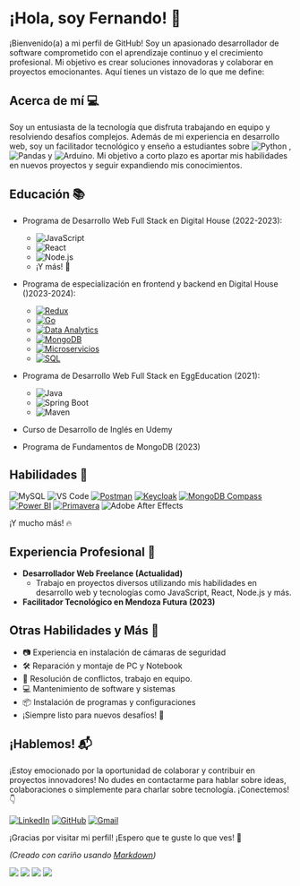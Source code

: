# ¡Hola, soy Fernando! 👋

¡Bienvenido(a) a mi perfil de GitHub! Soy un apasionado desarrollador de software comprometido con el aprendizaje continuo y el crecimiento profesional. Mi objetivo es crear soluciones innovadoras y colaborar en proyectos emocionantes. Aquí tienes un vistazo de lo que me define:

## Acerca de mí 💻

Soy un entusiasta de la tecnología que disfruta trabajando en equipo y resolviendo desafíos complejos. Además de mi experiencia en desarrollo web, soy un facilitador tecnológico y enseño a estudiantes sobre ![Python](https://img.shields.io/badge/-Python-blue) , ![Pandas](https://img.shields.io/badge/-Pandas-lightgrey) y ![Arduino](https://img.shields.io/badge/-Arduino-lightgrey). Mi objetivo a corto plazo es aportar mis habilidades en nuevos proyectos y seguir expandiendo mis conocimientos.

## Educación 📚

- Programa de Desarrollo Web Full Stack en Digital House (2022-2023):
  
  - ![JavaScript](https://img.shields.io/badge/-JavaScript-yellow)
  - ![React](https://img.shields.io/badge/-React-blue)
  - ![Node.js](https://img.shields.io/badge/-Node.js-green)
  - ¡Y más! 🚀

- Programa de especialización en frontend y backend en Digital House ()2023-2024):
  
  - [![Redux](https://img.shields.io/badge/-Redux-purple?logo=redux)](https://redux.js.org/)
  - [![Go](https://img.shields.io/badge/-Go-black?logo=go)](https://golang.org/)
  - [![Data Analytics](https://img.shields.io/badge/-Data%20Analytics-grey?logo=dataanalytics)](https://en.wikipedia.org/wiki/Data_analysis)
  - [![MongoDB](https://img.shields.io/badge/-MongoDB-black?logo=mongodb)](https://www.mongodb.com/)
  - [![Microservicios](https://img.shields.io/badge/-Microservicios-blue)](https://en.wikipedia.org/wiki/Microservices)
  - [![SQL](https://img.shields.io/badge/-SQL-white?logo=mysql)](https://en.wikipedia.org/wiki/SQL)
    
- Programa de Desarrollo Web Full Stack en EggEducation (2021):
  
  - ![Java](https://img.shields.io/badge/-Java-orange)
  - ![Spring Boot](https://img.shields.io/badge/-Spring%20Boot-brightgreen)
  - ![Maven](https://img.shields.io/badge/-Maven-red)
    
- Curso de Desarrollo de Inglés en Udemy
- Programa de Fundamentos de MongoDB (2023)

## Habilidades 🚀

![MySQL](https://img.shields.io/badge/-MySQL-sky-blue)
![VS Code](https://img.shields.io/badge/-VS%20Code-blue)
[![Postman](https://img.shields.io/badge/-Postman-white?logo=postman)](https://www.postman.com/)
[![Keycloak](https://img.shields.io/badge/-Keycloak-black?logo=keycloak)](https://www.keycloak.org/)
[![MongoDB Compass](https://img.shields.io/badge/-MongoCompass-green?logo=mongodb-compas)](https://www.mongodb.com/products/compass)
[![Power BI](https://img.shields.io/badge/-Power%20BI-grey?logo=powerbi)](https://powerbi.microsoft.com/)
[![Primavera](https://img.shields.io/badge/-Primavera-brightgreen)](https://www.oracle.com/primavera/)
![Adobe After Effects](https://img.shields.io/badge/-After%20Effects-purple)

¡Y mucho más! 🔥

## Experiencia Profesional 💼

- **Desarrollador Web Freelance (Actualidad)**
  - Trabajo en proyectos diversos utilizando mis habilidades en desarrollo web y tecnologías como JavaScript, React, Node.js y más.
- **Facilitador Tecnológico en Mendoza Futura (2023)**

## Otras Habilidades y Más 🌟

- 📷 Experiencia en instalación de cámaras de seguridad
- 🛠️ Reparación y montaje de PC y Notebook
- 💬 Resolución de conflictos, trabajo en equipo.
- 💻 Mantenimiento de software y sistemas
- 📦 Instalación de programas y configuraciones
- ¡Siempre listo para nuevos desafíos! 💪


## ¡Hablemos! 📬

¡Estoy emocionado por la oportunidad de colaborar y contribuir en proyectos innovadores! No dudes en contactarme para hablar sobre ideas, colaboraciones o simplemente para charlar sobre tecnología. ¡Conectemos! 👇

[![LinkedIn](https://img.shields.io/badge/-LinkedIn-blue?logo=linkedin)](https://www.linkedin.com/in/fernando-del-pozzi-9114b790/)
[![GitHub](https://img.shields.io/badge/-GitHub-black?logo=github)](https://github.com/fernandoDelPo)
[![Gmail](https://img.shields.io/badge/-Gmail-white?logo=gmail)](mailto:fernandodelpozzi@gmail.com)


¡Gracias por visitar mi perfil! ¡Espero que te guste lo que ves! 🚀

_(Creado con cariño usando [Markdown](https://www.markdownguide.org/))_



![](https://komarev.com/ghpvc/?username=fernandoDelPo)
![](https://komarev.com/ghpvc/?username=your-github-username&color=green)
![](https://komarev.com/ghpvc/?username=your-github-username&color=dc143c)
![](https://komarev.com/ghpvc/?username=your-github-username&style=for-the-badge)
